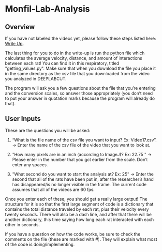 # Monfil-Lab-Analysis
## Overview

If you have not labeled the videos yet, please follow these steps listed here: [Write Up](https://docs.google.com/document/d/1Wt5_wa7j12gE9fzmw9T9nHWQkvUncxSEwznl5go_s2M/edit?usp=sharing).<br />

The last thing for you to do in the write-up is run the python file which calculates the average velocity, distance, and amount of interactions between each rat! You can find it in this respiratory, titled "getting_values.py". Make sure that when you download the file you place it in the same directory as the csv file that you downloaded from the video you analyzed in DEEPLABCUT. 

The program will ask you a few questions about the file that you’re entering and the conversion scales, so answer those appropriately (you don’t need to put your answer in quotation marks because the program will already do that). 

## User Inputs
These are the questions you will be asked:

1. “What is the file name of the csv file you want to input? Ex: Video17.csv”. → Enter the name of the csv file of the video that you want to look at.

2. "How many pixels are in an inch (according to ImageJ)? Ex: 22.75 " → Please enter in the number that you got earlier from the scale. Don’t enter any spaces.

3. "What second do you want to start the analysis at? Ex: 25" → Enter the second that all of the rats have been put in, after the researcher’s hand has disappeared/is no longer visible in the frame. The current code assumes that all of the videos are 60 fps. 


Once you enter each of these, you should get a really large output! The structure for it is so that the first large segment of code is a dictionary that contains the total distance traveled by each rat, plus their velocity every twenty seconds. There will also be a dash line, and after that there will be another dictionary, this time saying how long each rat interacted with each other in seconds. 

If you have a question on how the code works, be sure to check the comments on the file (these are marked with #). They will explain what most of the code is doing/implementing.


